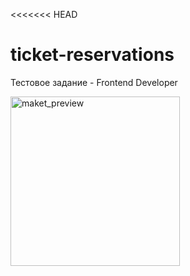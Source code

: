 <<<<<<< HEAD
# ticket-reservations
Тестовое задание - Frontend Developer

<img width="271" alt="maket_preview" src="https://github.com/user-attachments/assets/b9405284-3190-4a41-a0d9-365848fcafb1">
